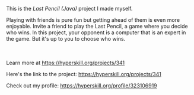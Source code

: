 This is the *Last Pencil (Java)* project I made myself.


<p>Playing with friends is pure fun but getting ahead of them is even more enjoyable. Invite a friend to play the Last Pencil, a game where you decide who wins. In this project, your opponent is a computer that is an expert in the game. But it's up to you to choose who wins.</p><br/><br/>Learn more at <a href="https://hyperskill.org/projects/341?utm_source=ide&utm_medium=ide&utm_campaign=ide&utm_content=project-card">https://hyperskill.org/projects/341</a>

Here's the link to the project: https://hyperskill.org/projects/341

Check out my profile: https://hyperskill.org/profile/323106919